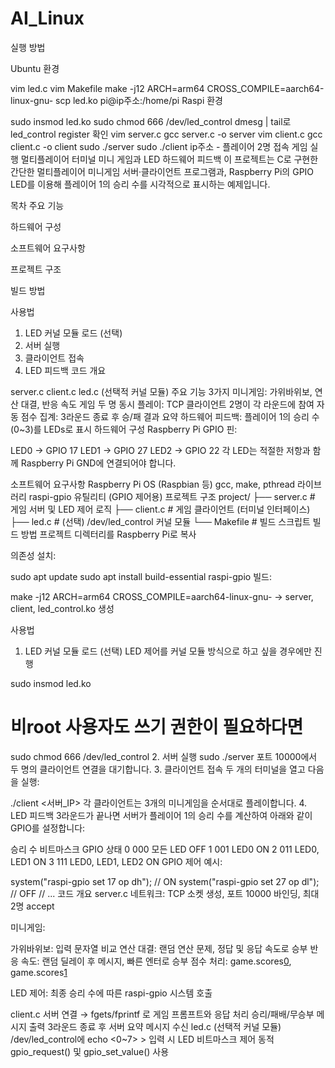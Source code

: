 # AI_Linux

실행 방법

Ubuntu 환경

vim led.c
vim Makefile
make -j12 ARCH=arm64 CROSS_COMPILE=aarch64-linux-gnu-
scp led.ko pi@ip주소:/home/pi
Raspi 환경

sudo insmod led.ko
sudo chmod 666 /dev/led_control
dmesg | tail로 led_control register 확인
vim server.c
gcc server.c -o server
vim client.c
gcc client.c -o client
sudo ./server
sudo ./client ip주소 - 플레이어 2명 접속
게임 실행
멀티플레이어 터미널 미니 게임과 LED 하드웨어 피드백
이 프로젝트는 C로 구현한 간단한 멀티플레이어 미니게임 서버·클라이언트 프로그램과, Raspberry Pi의 GPIO LED를 이용해 플레이어 1의 승리 수를 시각적으로 표시하는 예제입니다.

목차
주요 기능

하드웨어 구성

소프트웨어 요구사항

프로젝트 구조

빌드 방법

사용법

1. LED 커널 모듈 로드 (선택)
2. 서버 실행
3. 클라이언트 접속
4. LED 피드백
코드 개요

server.c
client.c
led.c (선택적 커널 모듈)
주요 기능
3가지 미니게임: 가위바위보, 연산 대결, 반응 속도 게임
두 명 동시 플레이: TCP 클라이언트 2명이 각 라운드에 참여
자동 점수 집계: 3라운드 종료 후 승/패 결과 요약
하드웨어 피드백: 플레이어 1의 승리 수(0~3)를 LEDs로 표시
하드웨어 구성
Raspberry Pi GPIO 핀:

LED0 → GPIO 17
LED1 → GPIO 27
LED2 → GPIO 22
각 LED는 적절한 저항과 함께 Raspberry Pi GND에 연결되어야 합니다.

소프트웨어 요구사항
Raspberry Pi OS (Raspbian 등)
gcc, make, pthread 라이브러리
raspi-gpio 유틸리티 (GPIO 제어용)
프로젝트 구조
project/
├── server.c           # 게임 서버 및 LED 제어 로직
├── client.c           # 게임 클라이언트 (터미널 인터페이스)
├── led.c      # (선택) /dev/led_control 커널 모듈
└── Makefile           # 빌드 스크립트
빌드 방법
프로젝트 디렉터리를 Raspberry Pi로 복사

의존성 설치:

sudo apt update
sudo apt install build-essential raspi-gpio
빌드:

make -j12 ARCH=arm64 CROSS_COMPILE=aarch64-linux-gnu-
→ server, client, led_control.ko 생성

사용법
1. LED 커널 모듈 로드 (선택)
LED 제어를 커널 모듈 방식으로 하고 싶을 경우에만 진행

sudo insmod led.ko
# 비root 사용자도 쓰기 권한이 필요하다면
sudo chmod 666 /dev/led_control
2. 서버 실행
sudo ./server
포트 10000에서 두 명의 클라이언트 연결을 대기합니다.
3. 클라이언트 접속
두 개의 터미널을 열고 다음을 실행:

./client <서버_IP>
각 클라이언트는 3개의 미니게임을 순서대로 플레이합니다.
4. LED 피드백
3라운드가 끝나면 서버가 플레이어 1의 승리 수를 계산하여 아래와 같이 GPIO를 설정합니다:

승리 수	비트마스크	GPIO 상태
0	000	모든 LED OFF
1	001	LED0 ON
2	011	LED0, LED1 ON
3	111	LED0, LED1, LED2 ON
GPIO 제어 예시:

system("raspi-gpio set 17 op dh"); // ON
system("raspi-gpio set 27 op dl"); // OFF
// ...
코드 개요
server.c
네트워크: TCP 소켓 생성, 포트 10000 바인딩, 최대 2명 accept

미니게임:

가위바위보: 입력 문자열 비교
연산 대결: 랜덤 연산 문제, 정답 및 응답 속도로 승부
반응 속도: 랜덤 딜레이 후 메시지, 빠른 엔터로 승부
점수 처리: game.scores[0](플레이어1), game.scores[1](플레이어2)

LED 제어: 최종 승리 수에 따른 raspi-gpio 시스템 호출

client.c
서버 연결 → fgets/fprintf 로 게임 프롬프트와 응답 처리
승리/패배/무승부 메시지 출력
3라운드 종료 후 서버 요약 메시지 수신
led.c (선택적 커널 모듈)
/dev/led_control에 echo <0~7> > 입력 시 LED 비트마스크 제어
동적 gpio_request() 및 gpio_set_value() 사용
